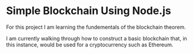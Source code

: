# Simple Blockchain Using Node.js
For this project I am learning the fundementals of the blockchain theorem.

I am currently walking through how to construct a basic blockchain that, in this instance, would be used for a cryptocurrency such as Ethereum.
